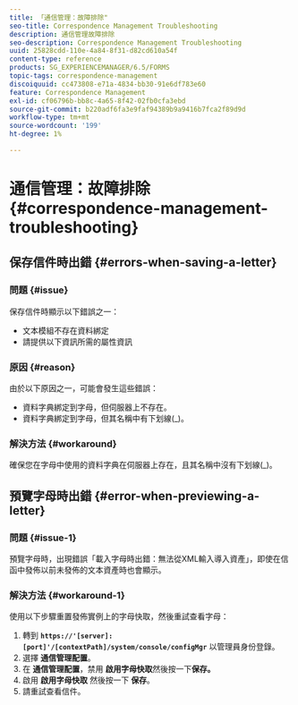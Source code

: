 ```yaml
---
title: 「通信管理：故障排除"
seo-title: Correspondence Management Troubleshooting
description: 通信管理故障排除
seo-description: Correspondence Management Troubleshooting
uuid: 25828cdd-110e-4a84-8f31-d82cd610a54f
content-type: reference
products: SG_EXPERIENCEMANAGER/6.5/FORMS
topic-tags: correspondence-management
discoiquuid: cc473808-e71a-4834-bb30-91e6df783e60
feature: Correspondence Management
exl-id: cf06796b-bb8c-4a65-8f42-02fb0cfa3ebd
source-git-commit: b220adf6fa3e9faf94389b9a9416b7fca2f89d9d
workflow-type: tm+mt
source-wordcount: '199'
ht-degree: 1%

---
```


# 通信管理：故障排除 {#correspondence-management-troubleshooting}

## 保存信件時出錯 {#errors-when-saving-a-letter}

### 問題 {#issue}

保存信件時顯示以下錯誤之一：

* 文本模組不存在資料綁定
* 請提供以下資訊所需的屬性資訊

### 原因 {#reason}

由於以下原因之一，可能會發生這些錯誤：

* 資料字典綁定到字母，但伺服器上不存在。
* 資料字典綁定到字母，但其名稱中有下划線(_)。

### 解決方法 {#workaround}

確保您在字母中使用的資料字典在伺服器上存在，且其名稱中沒有下划線(_)。

## 預覽字母時出錯 {#error-when-previewing-a-letter}

### 問題 {#issue-1}

預覽字母時，出現錯誤「載入字母時出錯：無法從XML輸入導入資產」，即使在信函中發佈以前未發佈的文本資產時也會顯示。

### 解決方法 {#workaround-1}

使用以下步驟重置發佈實例上的字母快取，然後重試查看字母：

1. 轉到 **`https://'[server]:[port]'/[contextPath]/system/console/configMgr`** 以管理員身份登錄。
1. 選擇 **通信管理配置**。
1. 在 **通信管理配置**，禁用 **啟用字母快取**&#x200B;然後按一下&#x200B;**保存。**
1. 啟用 **啟用字母快取** 然後按一下 **保存**。
1. 請重試查看信件。
